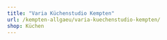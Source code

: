 ```yaml
---
title: "Varia Küchenstudio Kempten"
url: /kempten-allgaeu/varia-kuechenstudio-kempten/
shop: Küchen
---
```

